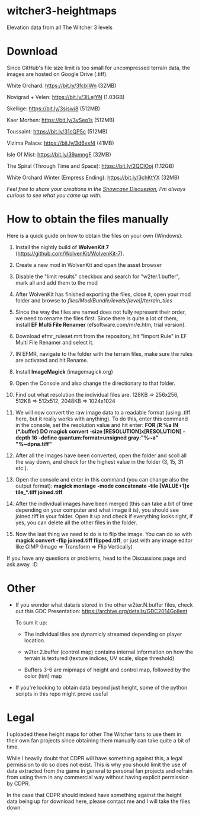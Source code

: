 # witcher3-heightmaps
Elevation data from all The Witcher 3 levels

# Download
Since GitHub's file size limit is too small for uncompressed terrain data, the images are hosted on Google Drive (.tiff).

White Orchard: 
https://bit.ly/3fcbIWn (32MB) 

Novigrad + Velen: 
https://bit.ly/3lLejYN (1.03GB) 

Skellige: 
https://bit.ly/3sjswi8 (512MB) 

Kaer Morhen: 
https://bit.ly/3vSeo1s (512MB)

Toussaint: 
https://bit.ly/31cQP5c (512MB) 

Vizima Palace:
https://bit.ly/3d6vxf4 (41MB) 

Isle Of Mist: 
https://bit.ly/39amngF (32MB) 

The Spiral (Through Time and Space): 
https://bit.ly/2QCIOoj (1.12GB) 

White Orchard Winter (Empress Ending): 
https://bit.ly/3chKtYX (32MB) 

_Feel free to share your creations in the [Showcase Discussion](https://github.com/Til-Weimann/witcher3-heightmaps/discussions/3), I'm always curious to see what you came up with._

# How to obtain the files manually
Here is a quick guide on how to obtain the files on your own (Windows):

1. Install the nightly build of **WolvenKit 7** (https://github.com/WolvenKit/WolvenKit-7).

2. Create a new mod in WolvenKit and open the asset browser

3. Disable the "limit results" checkbox and search for "w2ter.1.buffer", mark all and add them to the mod

4. After WolvenKit has finished exporting the files, close it, open your mod folder and browse to *files/Mod/Bundle/levels/[level]/terrain_tiles*

5. Since the way the files are named does not fully represent their order, we need to rename the files first. Since there is quite a lot of them, install **EF Multi File Renamer** (efsoftware.com/mr/e.htm, trial version).

6. Download efmr_ruleset.mrt from the repository, hit "Import Rule" in EF Multi File Renamer and select it.

7. IN EFMR, navigate to the folder with the terrain files, make sure the rules are activated and hit Rename.

5. Install **ImageMagick** (imagemagick.org)

6. Open the Console and also change the directionary to that folder.

7. Find out what resolution the individual files are. 128KB => 256x256, 512KB => 512x512, 2048KB => 1024x1024

8. We will now convert the raw image data to a readable format (using .tiff here, but it really works with anything). To do this, enter this command in the console, set the resolution value and hit enter:
  **FOR /R %a IN (*.buffer) DO magick convert -size [RESOLUTION]x[RESOLUTION] -depth 16 -define quantum:format=unsigned gray:"%~a" "%~dpna.tiff"**
  
9. After all the images have been converted, open the folder and scoll all the way down, and check for the highest value in the folder (3, 15, 31 etc.).

10. Open the console and enter in this command (you can change also the output format): **magick montage -mode concatenate -tile [VALUE+1]x tile_*.tiff joined.tiff**

11. After the individual images have been merged (this can take a bit of time depending on your computer and what image it is), you should see joined.tiff in your folder. Open it up and check if everything looks right, if yes, you can delete all the other files in the folder.

12. Now the last thing we need to do is to flip the image. You can do so with **magick convert -flip joined.tiff flipped.tiff**, or just with any image editor like GIMP (Image => Transform => Flip Vertically)
  
If you have any questions or problems, head to the Discussions page and ask away. :D

# Other

- If you wonder what data is stored in the other w2ter.N.buffer files, check out this GDC Presentation: https://archive.org/details/GDC2014Gollent
  
  To sum it up:
  
  - The individual tiles are dynamicly streamed depending on player location.
  
  - w2ter.2.buffer (control map) contains internal information on how the terrain is textured (texture indices, UV scale, slope threshold)
  
  - Buffers 3-6 are mipmaps of height and control map, followed by the color (tint) map
  
- If you're looking to obtain data beyond just height, some of the python scripts in this repo might prove useful

# Legal
I uploaded these height maps for other The Witcher fans to use them in their own fan projects since obtaining them manually can take quite a bit of time.

While I heavily doubt that CDPR will have something against this, a legal permission to do so does not exist.
This is why you should limit the use of data extracted from the game in general to personal fan projects and refrain from using them in any commercial way without having explicit permission by CDPR.

In the case that CDPR should indeed have something against the height data being up for download here, please contact me and I will take the files down.
